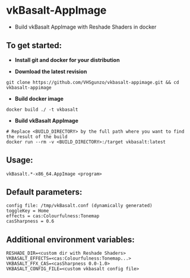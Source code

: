 # vkBasalt-AppImage
* Build vkBasalt AppImage with Reshade Shaders in docker

## To get started:

* **Install git and docker for your distribution**

* **Download the latest revision**
```
git clone https://github.com/VHSgunzo/vkbasalt-appimage.git && cd vkbasalt-appimage
```

* **Build docker image**
```
docker build ./ -t vkbasalt
```

* **Build vkBasalt AppImage**
```
# Replace <BUILD_DIRECTORY> by the full path where you want to find the result of the build
docker run --rm -v <BUILD_DIRECTORY>:/target vkbasalt:latest
```

## Usage:
```
vkBasalt.*-x86_64.AppImage <program>
```

## Default parameters:
```
config file: /tmp/vkBasalt.conf (dynamically generated)
toggleKey = Home
effects = cas:Colourfulness:Tonemap
casSharpness = 0.6
```

## Additional environment variables:
```
RESHADE_DIR=<custom dir with Reshade Shaders>
VKBASALT_EFFECTS=<cas:Colourfulness:Tonemap...>
VKBASALT_FFX_CAS=<casSharpness 0.0-1.0>
VKBASALT_CONFIG_FILE=<custom vkbasalt config file>
```
